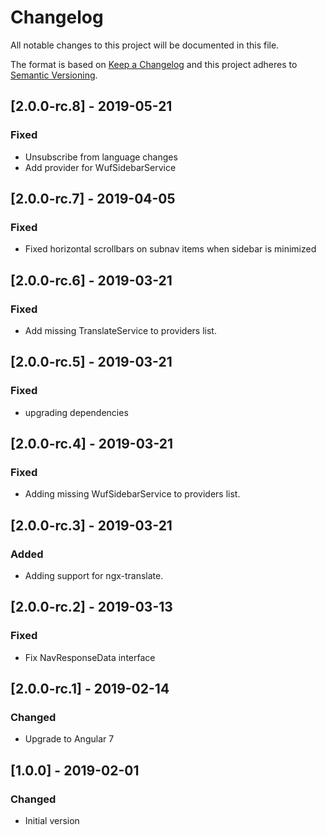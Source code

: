 # Changelog

All notable changes to this project will be documented in this file.

The format is based on [Keep a Changelog](http://keepachangelog.com/en/1.0.0/)
and this project adheres to [Semantic Versioning](http://semver.org/spec/v2.0.0.html).


## [2.0.0-rc.8] - 2019-05-21
### Fixed
- Unsubscribe from language changes
- Add provider for WufSidebarService

## [2.0.0-rc.7] - 2019-04-05
### Fixed
- Fixed horizontal scrollbars on subnav items when sidebar is minimized

## [2.0.0-rc.6] - 2019-03-21
### Fixed
- Add missing TranslateService to providers list.

## [2.0.0-rc.5] - 2019-03-21
### Fixed
- upgrading dependencies

## [2.0.0-rc.4] - 2019-03-21
### Fixed
- Adding missing WufSidebarService to providers list.

## [2.0.0-rc.3] - 2019-03-21
### Added
- Adding support for ngx-translate.

## [2.0.0-rc.2] - 2019-03-13
### Fixed
- Fix NavResponseData interface

## [2.0.0-rc.1] - 2019-02-14
### Changed
- Upgrade to Angular 7

## [1.0.0] - 2019-02-01
### Changed
- Initial version
